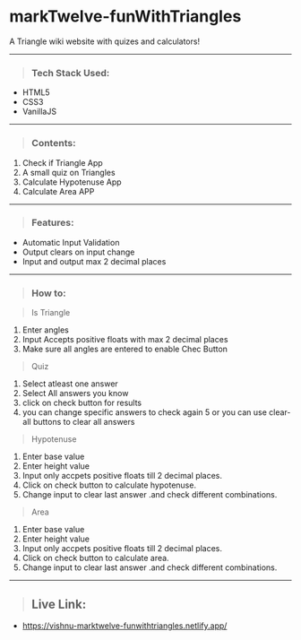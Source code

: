 # markTwelve-funWithTriangles
 A Triangle wiki website with quizes and calculators!

 ---
 > ### Tech Stack Used:
 - HTML5
 - CSS3
 - VanillaJS
---
 >### Contents:
 1. Check if Triangle App
 2. A small quiz on Triangles
 3. Calculate Hypotenuse App
 4. Calculate Area APP
---
 >### Features:
 - Automatic Input Validation
 - Output clears on input change
 - Input and output max 2 decimal places
---
 >### How to:



 > Is Triangle
1. Enter angles
2. Input Accepts positive floats with max 2 decimal places
3. Make sure all angles are entered to enable Chec Button

 > Quiz
 1. Select atleast one answer
 2. Select All answers you know
 3. click on check button for results
 4. you can change specific answers to check again
 5 or you can use clear-all buttons to clear all answers

 >Hypotenuse
 1. Enter base value
 2. Enter height value
 3. Input only accpets positive floats till 2 decimal places.
 4. Click on check button to calculate hypotenuse.
 5. Change input to clear last answer .and check different combinations.

 >Area
  1. Enter base value
 2. Enter height value
 3. Input only accpets positive floats till 2 decimal places.
 4. Click on check button to calculate area.
 5. Change input to clear last answer .and check different combinations.

 ---
> ## Live Link:
- https://vishnu-marktwelve-funwithtriangles.netlify.app/
